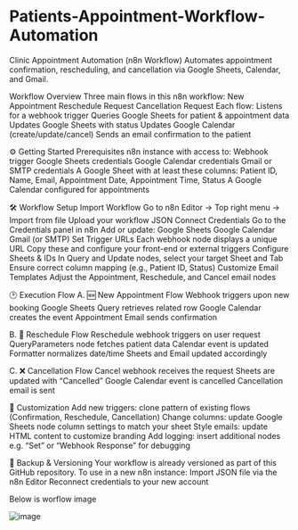 # Patients-Appointment-Workflow-Automation

Clinic Appointment Automation (n8n Workflow)
Automates appointment confirmation, rescheduling, and cancellation via Google Sheets, Calendar, and Gmail.

Workflow Overview
Three main flows in this n8n workflow:
New Appointment
Reschedule Request
Cancellation Request
Each flow:
Listens for a webhook trigger
Queries Google Sheets for patient & appointment data
Updates Google Sheets with status
Updates Google Calendar (create/update/cancel)
Sends an email confirmation to the patient

⚙️ Getting Started
Prerequisites
n8n instance with access to:
Webhook trigger
Google Sheets credentials
Google Calendar credentials
Gmail or SMTP credentials
A Google Sheet with at least these columns:
Patient ID, Name, Email, Appointment Date, Appointment Time, Status
A Google Calendar configured for appointments

🛠 Workflow Setup
Import Workflow
Go to n8n Editor → Top right menu → Import from file
Upload your workflow JSON
Connect Credentials
Go to the Credentials panel in n8n
Add or update:
Google Sheets
Google Calendar
Gmail (or SMTP)
Set Trigger URLs
Each webhook node displays a unique URL
Copy these and configure your front-end or external triggers
Configure Sheets & IDs
In Query and Update nodes, select your target Sheet and Tab
Ensure correct column mapping (e.g., Patient ID, Status)
Customize Email Templates
Adjust the Appointment, Reschedule, and Cancel email nodes

🕑 Execution Flow
A. 🆕 New Appointment Flow
Webhook triggers upon new booking
Google Sheets Query retrieves related row
Google Calendar creates the event
Appointment Email sends confirmation

B. 🔄 Reschedule Flow
Reschedule webhook triggers on user request
QueryParameters node fetches patient data
Calendar event is updated
Formatter normalizes date/time
Sheets and Email updated accordingly

C. ❌ Cancellation Flow
Cancel webhook receives the request
Sheets are updated with “Cancelled”
Google Calendar event is cancelled
Cancellation email is sent

🧩 Customization
Add new triggers: clone pattern of existing flows (Confirmation, Reschedule, Cancellation)
Change columns: update Google Sheets node column settings to match your sheet
Style emails: update HTML content to customize branding
Add logging: insert additional nodes e.g. “Set” or “Webhook Response” for debugging

💾 Backup & Versioning
Your workflow is already versioned as part of this GitHub repository.
To use in a new n8n instance:
Import JSON file via the n8n Editor
Reconnect credentials to your new account

Below is worflow image 

![image](https://github.com/user-attachments/assets/6a547050-5a6f-4448-9304-c3c7f28fcd4d)



